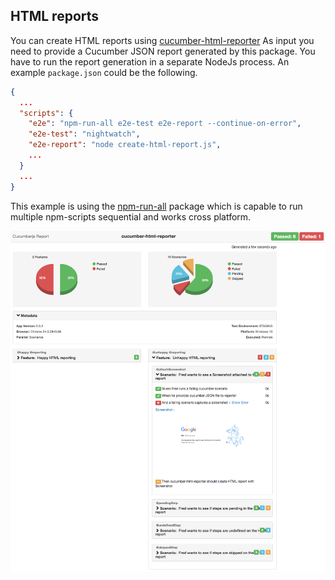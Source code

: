 ## HTML reports

You can create HTML reports using [cucumber-html-reporter](https://www.npmjs.com/package/cucumber-html-reporter)
As input you need to provide a Cucumber JSON report generated by this package. You have to run the report generation in a separate NodeJs process. An example `package.json` could be the following.

```json
{
  ...
  "scripts": {
    "e2e": "npm-run-all e2e-test e2e-report --continue-on-error",
    "e2e-test": "nightwatch",
    "e2e-report": "node create-html-report.js",
    ...
  }
  ...
}
```

This example is using the [npm-run-all](https://www.npmjs.com/package/npm-run-all) package which is capable to run multiple npm-scripts sequential and works cross platform.

![cucumber-html-reporter output](https://raw.githubusercontent.com/gkushang/cucumber-html-reporter/master/samples/html_report_snapshots/cucumber_report_bootstrap_snapshot.png)

